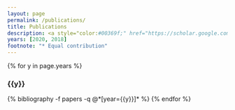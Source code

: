 ```yaml
---
layout: page
permalink: /publications/
title: Publications
description: <a style="color:#00369f;" href="https://scholar.google.com/citations?user=KvaizyQAAAAJ&hl=en">[Google Scholar</a> | <a style="color:#00369f;" href="https://www.semanticscholar.org/author/Soumya-Sanyal/3313909">Semantic Scholar</a> | <a style="color:#00369f;" href="https://dblp.org/pid/86/1950-1.html">DBLP]</a>
years: [2020, 2018]
footnote: "* Equal contribution"
---
```


{% for y in page.years %}
  <h3 class="year">{{y}}</h3>
  {% bibliography -f papers -q @*[year={{y}}]* %}
{% endfor %}
